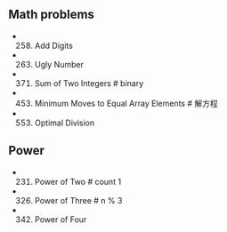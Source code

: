 ## Math problems
- 258. Add Digits
- 263. Ugly Number

- 371. Sum of Two Integers           # binary 
- 453. Minimum Moves to Equal Array Elements   # 解方程

- 553. Optimal Division

## Power
- 231. Power of Two       # count 1
- 326. Power of Three     # n % 3
- 342. Power of Four